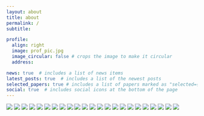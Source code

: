 ```yaml
---
layout: about
title: about
permalink: /
subtitle: 

profile:
  align: right
  image: prof_pic.jpg
  image_circular: false # crops the image to make it circular
  address: 

news: true  # includes a list of news items
latest_posts: true  # includes a list of the newest posts
selected_papers: true # includes a list of papers marked as "selected={true}"
social: true  # includes social icons at the bottom of the page
---
```


<img src="https://img.shields.io/badge/springboot-6DB33F?style=flat&logo=springboot&logoColor=white"/>
<img src="https://img.shields.io/badge/spring-6DB33F?style=flat&logo=spring&logoColor=white"/>
<img src="https://img.shields.io/badge/springsecurity-6DB33F?style=flat&logo=springsecurity&logoColor=white"/>

<img src="https://img.shields.io/badge/Java-007396?style=flat&logo=Java&logoColor=white" />
<img src="https://img.shields.io/badge/c-A8B9CC?style=flat&logo=c&logoColor=white" />
<img src="https://img.shields.io/badge/python-3776AB?style=flat&logo=python&logoColor=white" />

<img src="https://img.shields.io/badge/amazonaws-232F3E?style=flat&logo=amazonaws&logoColor=white"/>
<img src="https://img.shields.io/badge/amazonec2-FF9900?style=flat&logo=amazonec2&logoColor=white"/>
<img src="https://img.shields.io/badge/amazonrds-527FFF?style=flat&logo=amazonrds&logoColor=white"/>

<img src="https://img.shields.io/badge/docker-2496ED?style=flat&logo=docker&logoColor=white"/>

<img src="https://img.shields.io/badge/mysql-4479A1?style=flat&logo=mysql&logoColor=white"/>
<img src="https://img.shields.io/badge/mariadb-003545?style=flat&logo=mariadb&logoColor=white"/>
<img src="https://img.shields.io/badge/postgresql-4169E1?style=flat&logo=postgresql&logoColor=white"/>

<img src="https://img.shields.io/badge/css3-1572B6?style=flat&logo=css3&logoColor=white" />
<img src="https://img.shields.io/badge/html5-E34F26?style=flat&logo=html5&logoColor=white" />
<img src="https://img.shields.io/badge/vuedotjs-4FC08D?style=flat&logo=vuedotjs&logoColor=white" />
<img src="https://img.shields.io/badge/react-61DAFB?style=flat&logo=react&logoColor=white" />

<img src="https://img.shields.io/badge/notion-000000?style=flat&logo=notion&logoColor=white"/>
<img src="https://img.shields.io/badge/jirasoftware-0052CC?style=flat&logo=jirasoftware&logoColor=white"/>
<img src="https://img.shields.io/badge/slack-4A154B?style=flat&logo=slack&logoColor=white"/>

<img src="https://img.shields.io/badge/git-F05032?style=flat&logo=git&logoColor=white"/>
<img src="https://img.shields.io/badge/github-181717?style=flat&logo=github&logoColor=white"/>
<img src="https://img.shields.io/badge/gitlab-FC6D26?style=flat&logo=gitlab&logoColor=white"/>